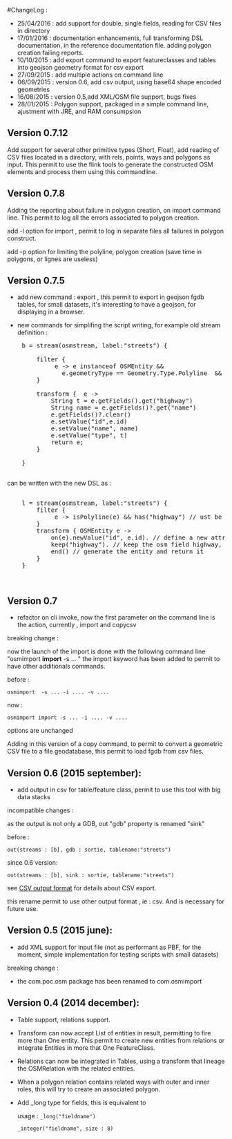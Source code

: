 
#ChangeLog :

- 25/04/2016 : add support for double, single fields, reading for CSV files in directory
- 17/01/2016 : documentation enhancements, full transforming DSL documentation, in the reference documentation file. adding polygon creation failing reports.
- 10/10/2015 : add export command to export featureclasses and tables into geojson geometry format for csv export
- 27/09/2015 : add multiple actions on command line
- 06/09/2015 : version 0.6, add csv output, using base64 shape encoded geometries
- 16/08/2015 : version 0.5,add XML/OSM file support, bugs fixes
- 28/01/2015 : Polygon support, packaged in a simple command line, ajustment with JRE, and RAM consumpsion


Version 0.7.12
--------------

Add support for several other primitive types (Short, Float), add reading of CSV files located in a directory, with rels, points, ways and polygons as input. This permit to use the flink tools to generate the constructed OSM elements and process them using this commandline.


Version 0.7.8
-------------

Adding the reporting about failure in polygon creation, on import command line. This permit to log all the errors associated to polygon creation.

add -l option for import , permit to log in separate files all failures in polygon construct.

add -p option for limiting the polyline, polygon creation (save time in polygons, or lignes are useless)

Version 0.7.5
-------------

- add new command : export , this permit to export in geojson fgdb tables, for small datasets, it's interesting to have a geojson, for displaying in a browser.

- new commands for simplifing the script writing, for example old stream definition :

<pre>
	b = stream(osmstream, label:"streets") {

		filter {
			 e -> e instanceof OSMEntity &&
			   e.geometryType == Geometry.Type.Polyline  && e.getFields() && e.getFields().containsKey("highway")
		}
		
		transform {  e ->
			String t = e.getFields().get("highway")
			String name = e.getFields()?.get("name")
			e.getFields()?.clear()
			e.setValue("id",e.id)
			e.setValue("name", name)
			e.setValue("type", t)
			return e;
		}

	}

</pre>

can be written with the new DSL as :

<pre>

	l = stream(osmstream, label:"streets") {
		filter {
			 e -> isPolyline(e) && has("highway") // ust be a polyline and has a highway key
		}
		transform { OSMEntity e ->
			on(e).newValue("id", e.id). // define a new attribute, from an expression
			keep("highway"). // keep the osm field highway, with the same name in the output
			end() // generate the entity and return it
		}
	}


</pre>



Version 0.7
-----------

- refactor on cli invoke, now the first parameter on the command line is the action, currently , import and copycsv

breaking change :

  now the launch of the import is done with the following command line "osmimport **import** -s ... " the import keyword has been added to permit to have other additionals commands.

before :

	osmimport  -s ... -i .... -v ....
 
now :

	osmimport import -s ... -i .... -v ....

options are unchanged

Adding in this version of a copy command, to permit to convert a geometric CSV file to a file geodatabase, this permit to load fgdb from csv files.


Version 0.6 (2015 september):
------------
- add output in csv for table/feature class, permit to use this tool with big data stacks

incompatible changes :
  
  as the output is not only a GDB, out "gdb" property is renamed "sink" 

before :

	out(streams : [b], gdb : sortie, tablename:"streets")

since 0.6 version:

	out(streams : [b], sink : sortie, tablename:"streets")

see [CSV output format](CSVOutputFormat.md) for details about CSV export.

this rename permit to use other output format , ie : csv. And is necessary for future use.


Version 0.5 (2015 june):
------------

- add XML support for input file (not as performant as PBF, for the moment, simple implementation for testing scripts with small datasets)

breaking change : 

- the com.poc.osm package has been renamed to com.osmimport


Version 0.4 (2014 december):
------------

- Table support, relations support.

- Transform can now accept List of entities in result, permitting to fire more than One entity. This permit to create new entities from relations or integrate Entities in more that One FeatureClass.

- Relations can now be integrated in Tables, using a transform that lineage the OSMRelation with the related entities.

- When a polygon relation contains related ways with outer and inner roles, this will try to create an associated polygon.

- Add _long type for fields, this is equivalent to 

	usage : `_long("fieldname")`

	`_integer("fieldname", size : 8)`
